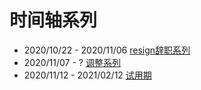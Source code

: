 # 时间轴系列

- 2020/10/22 - 2020/11/06 [resign辞职系列](TickTick-resign/README.md)
- 2020/11/07 - ? [调整系列](TickTick-reborn/README.md)
- 2020/11/12 - 2021/02/12 [试用期](TickTick-try/README.md)
